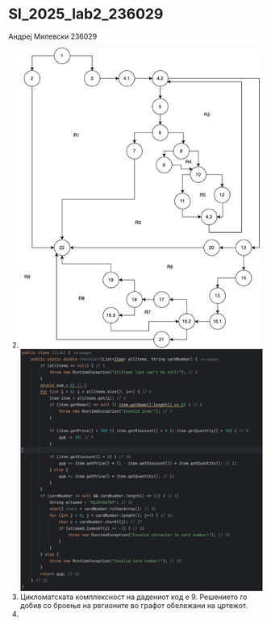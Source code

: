 # SI_2025_lab2_236029

Андреј Милевски 236029

2. ![CFG](./SI_Lab_2/CFG.drawio.png)
   ![Code](./SI_Lab_2/code.png)
3. Цикломатската комплексност на дадениот код е 9. Решението го добив со броење на регионите во графот обележани на цртежот.
4. 
